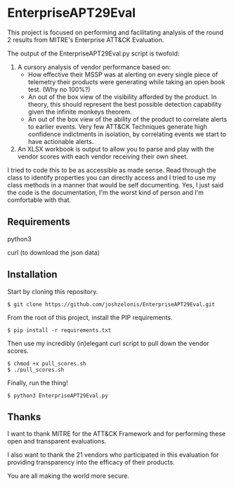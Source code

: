 # EnterpriseAPT29Eval
This project is focused on performing and facilitating analysis of the round 2 results from MITRE's Enterprise ATT&CK Evaluation.

The output of the EnterpriseAPT29Eval.py script is twofold:
1) A cursory analysis of vendor performance based on:
    - How effective their MSSP was at alerting on every single piece of telemetry their products were generating while taking an open book test. (Why no 100%?)
    - An out of the box view of the visibility afforded by the product. In theory, this should represent the best possible detection capability given the infinite monkeys theorem.
    - An out of the box view of the ability of the product to correlate alerts to earlier events. Very few ATT&CK Techniques generate high confidence indictments in isolation, by correlating events we start to have actionable alerts.
2) An XLSX workbook is output to allow you to parse and play with the vendor scores with each vendor receiving their own sheet.

I tried to code this to be as accessible as made sense. Read through the class to identify properties you can directly access and I tried to use my class methods in a manner that would be self documenting. Yes, I just said the code is the documentation, I'm the worst kind of person and I'm comfortable with that.

## Requirements
python3

curl (to download the json data)

## Installation
Start by cloning this repository.
```
$ git clone https://github.com/joshzelonis/EnterpriseAPT29Eval.git
```
From the root of this project, install the PIP requirements.
```
$ pip install -r requirements.txt
```
Then use my incredibly (in)elegant curl script to pull down the vendor scores.
```
$ chmod +x pull_scores.sh
$ ./pull_scores.sh
```
Finally, run the thing!
```
$ python3 EnterpriseAPT29Eval.py 
```

## Thanks
I want to thank MITRE for the ATT&CK Framework and for performing these open and transparent evaluations.

I also want to thank the 21 vendors who participated in this evaluation for providing transparency into the efficacy of their products. 

You are all making the world more secure.
